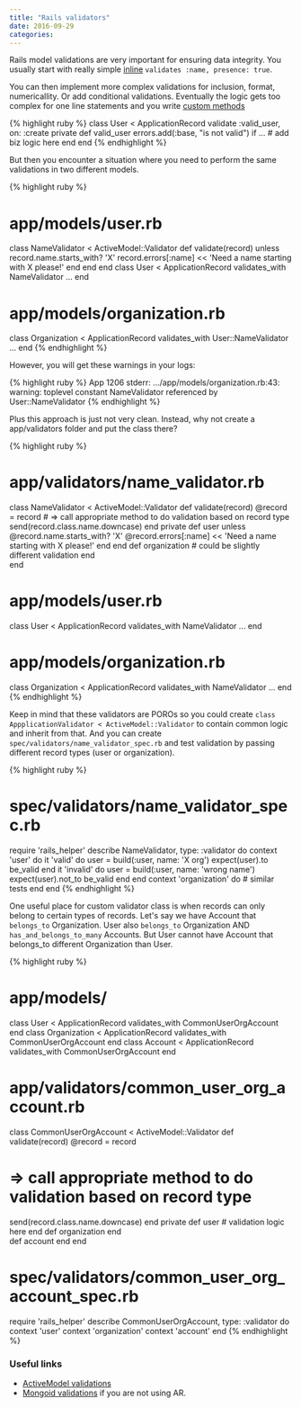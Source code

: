 ```yaml
---
title: "Rails validators"
date: 2016-09-29
categories:
---
```


Rails model validations are very important for ensuring data integrity.  You usually start with really simple [inline](http://edgeguides.rubyonrails.org/active_record_validations.html#presence) `validates :name, presence: true`.  

You can then implement more complex validations for inclusion, format, numericallity.  Or add conditional validations.  Eventually the logic gets too complex for one line statements and you write [custom methods](http://guides.rubyonrails.org/active_record_validations.html#custom-methods)

{% highlight ruby %}
class User < ApplicationRecord
  validate :valid_user, on: :create
private
  def valid_user
    errors.add(:base, "is not valid") if ... # add biz logic here
  end
end
{% endhighlight %}

But then you encounter a situation where you need to perform the same validations in two different models.  

{% highlight ruby %}
# app/models/user.rb
class NameValidator < ActiveModel::Validator
  def validate(record)
    unless record.name.starts_with? 'X'
      record.errors[:name] << 'Need a name starting with X please!'
    end
  end
end
class User < ApplicationRecord
  validates_with NameValidator
  ...
end
# app/models/organization.rb
class Organization < ApplicationRecord
  validates_with User::NameValidator
  ...
end
{% endhighlight %}

However, you will get these warnings in your logs:

{% highlight ruby %}
App 1206 stderr: .../app/models/organization.rb:43: warning: toplevel constant
NameValidator referenced by User::NameValidator
{% endhighlight %}

Plus this approach is just not very clean.  Instead, why not create a app/validators folder and put the class there?  

{% highlight ruby %}
# app/validators/name_validator.rb
class NameValidator < ActiveModel::Validator
  def validate(record)
    @record = record
    # => call appropriate method to do validation based on record type
    send(record.class.name.downcase)
  end
private
  def user
    unless @record.name.starts_with? 'X'
      @record.errors[:name] << 'Need a name starting with X please!'
    end
  end
  def organization
    # could be slightly different validation
  end  
end
# app/models/user.rb
class User < ApplicationRecord
  validates_with NameValidator
  ...
end
# app/models/organization.rb
class Organization < ApplicationRecord
  validates_with NameValidator
  ...
end
{% endhighlight %}

Keep in mind that these validators are POROs so you could create `class AppplicationValidator < ActiveModel::Validator` to contain common logic and inherit from that.  And you can create `spec/validators/name_validator_spec.rb` and test validation by passing different record types (user or organization).  

{% highlight ruby %}
# spec/validators/name_validator_spec.rb
require 'rails_helper'
describe NameValidator, type: :validator do
  context 'user' do
    it 'valid' do
      user = build(:user, name: 'X org')
      expect(user).to be_valid
    end
    it 'invalid' do
      user = build(:user, name: 'wrong name')
      expect(user).not_to be_valid
    end
  end
  context 'organization' do
    # similar tests
  end
end
{% endhighlight %}

One useful place for custom validator class is when records can only belong to certain types of records.  Let's say we have Account that `belongs_to` Organization.  User also `belongs_to` Organization AND `has_and_belongs_to_many` Accounts.  But User cannot have Account that belongs_to different Organization than User.

{% highlight ruby %}
# app/models/
class User < ApplicationRecord
  validates_with CommonUserOrgAccount
end
class Organization < ApplicationRecord
  validates_with CommonUserOrgAccount
end
class Account < ApplicationRecord
  validates_with CommonUserOrgAccount
end
# app/validators/common_user_org_account.rb
class CommonUserOrgAccount < ActiveModel::Validator
def validate(record)
  @record = record
  # => call appropriate method to do validation based on record type
  send(record.class.name.downcase)
end
private
  def user
    # validation logic here
  end
  def organization
  end  
  def account
  end
end
# spec/validators/common_user_org_account_spec.rb
require 'rails_helper'
describe CommonUserOrgAccount, type: :validator do
  context 'user'
  context 'organization'
  context 'account'
end
{% endhighlight %}

### Useful links
* [ActiveModel validations](https://github.com/rails/rails/blob/master/activemodel/lib/active_model/validations.rb)
* [Mongoid validations](https://mongoid.github.io/old/en/mongoid/docs/validation.html) if you are not using AR.  
